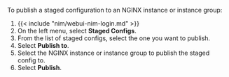 To publish a staged configuration to an NGINX instance or instance group:

1. {{< include "nim/webui-nim-login.md" >}}
1. On the left menu, select **Staged Configs**.
1. From the list of staged configs, select the one you want to publish.
1. Select **Publish to**.
1. Select the NGINX instance or instance group to publish the staged config to.
1. Select **Publish**.
